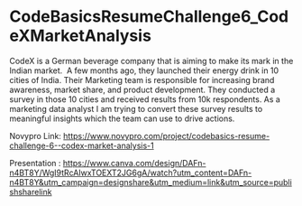# CodeBasicsResumeChallenge6_CodeXMarketAnalysis
CodeX is a German beverage company that is aiming to make its mark in the Indian market. ﻿
A few months ago, they launched their energy drink in 10 cities of India.
Their Marketing team is responsible for increasing brand awareness, market share, and product development. 
They conducted a survey in those 10 cities and received results from 10k respondents. 
As a marketing data analyst I am trying to convert these survey results to meaningful insights which the team can use to drive actions.

Novypro Link: https://www.novypro.com/project/codebasics-resume-challenge-6--codex-market-analysis-1

Presentation : https://www.canva.com/design/DAFn-n4BT8Y/WgI9tRcAIwxTOEXT2JG6gA/watch?utm_content=DAFn-n4BT8Y&utm_campaign=designshare&utm_medium=link&utm_source=publishsharelink

